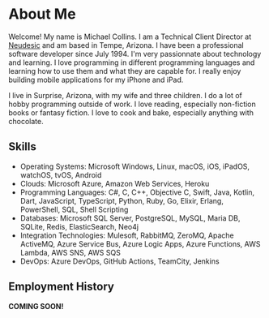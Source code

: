 # About Me

Welcome! My name is Michael Collins. I am a Technical Client Director at
[Neudesic](https://www.neudesic.com) and am based in Tempe, Arizona. I have
been a professional software developer since July 1994. I'm very passionnate
about technology and learning. I love programming in different programming
languages and learning how to use them and what they are capable for. I really
enjoy building mobile applications for my iPhone and iPad.

I live in Surprise, Arizona, with my wife and three children. I do a lot of
hobby programming outside of work. I love reading, especially non-fiction
books or fantasy fiction. I love to cook and bake, especially anything with
chocolate.

## Skills

* Operating Systems: Microsoft Windows, Linux, macOS, iOS, iPadOS, watchOS,
  tvOS, Android
* Clouds: Microsoft Azure, Amazon Web Services, Heroku
* Programming Languages: C#, C, C++, Objective C, Swift, Java, Kotlin, Dart,
  JavaScript, TypeScript, Python, Ruby, Go, Elixir, Erlang, PowerShell, SQL,
  Shell Scripting
* Databases: Microsoft SQL Server, PostgreSQL, MySQL, Maria DB, SQLite, Redis,
  ElasticSearch, Neo4j
* Integration Technologies: Mulesoft, RabbitMQ, ZeroMQ, Apache ActiveMQ,
  Azure Service Bus, Azure Logic Apps, Azure Functions, AWS Lambda, AWS SNS,
  AWS SQS
* DevOps: Azure DevOps, GitHub Actions, TeamCity, Jenkins

## Employment History

**COMING SOON!**
